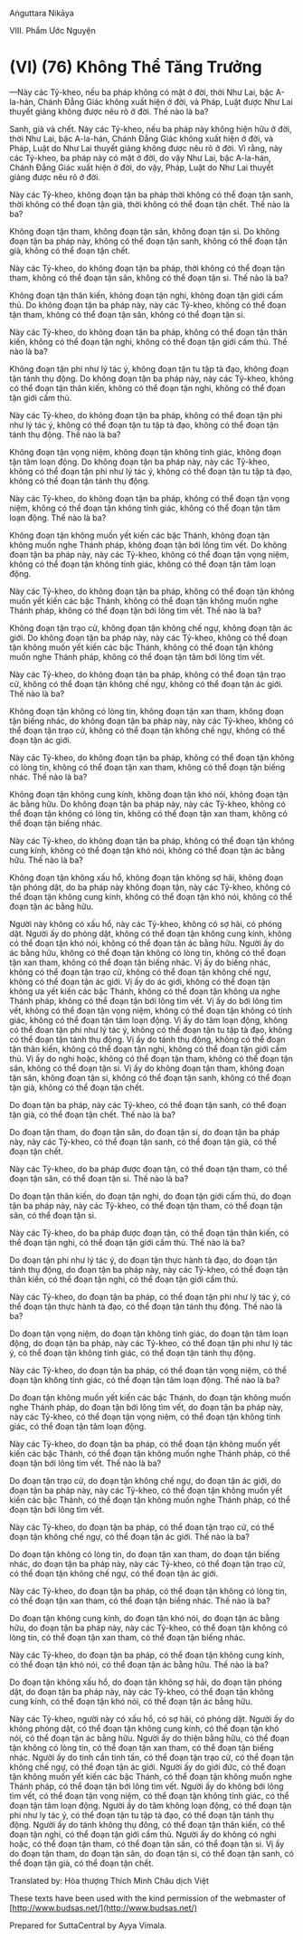  

Aṅguttara Nikāya

VIII. Phẩm Ước Nguyện

# (VI) (76) Không Thể Tăng Trưởng

—Này các Tỷ-kheo, nếu ba pháp không có mặt ở đời, thời Như Lai, bậc A-la-hán, Chánh Ðẳng Giác không xuất hiện ở đời, và Pháp, Luật được Như Lai thuyết giảng không được nêu rõ ở đời. Thế nào là ba?

Sanh, già và chết. Này các Tỷ-kheo, nếu ba pháp này không hiện hữu ở đời, thời Như Lai, bậc A-la-hán, Chánh Ðẳng Giác không xuất hiện ở đời, và Pháp, Luật do Như Lai thuyết giảng không được nêu rõ ở đời. Vì rằng, này các Tỷ-kheo, ba pháp này có mặt ở đời, do vậy Như Lai, bậc A-la-hán, Chánh Ðẳng Giác xuất hiện ở đời, do vậy, Pháp, Luật do Như Lai thuyết giảng được nêu rõ ở đời.

Này các Tỷ-kheo, không đoạn tận ba pháp thời không có thể đoạn tận sanh, thời không có thể đoạn tận già, thời không có thể đoạn tận chết. Thế nào là ba?

Không đoạn tận tham, không đoạn tận sân, không đoạn tận si. Do không đoạn tận ba pháp này, không có thể đoạn tận sanh, không có thể đoạn tận già, không có thể đoạn tận chết.

Này các Tỷ-kheo, do không đoạn tận ba pháp, thời không có thể đoạn tận tham, không có thể đoạn tận sân, không có thể đoạn tận si. Thế nào là ba?

Không đoạn tận thân kiến, không đoạn tận nghi, không đoạn tận giới cấm thủ. Do không đoạn tận ba pháp này, này các Tỷ-kheo, không có thể đoạn tận tham, không có thể đoạn tận sân, không có thể đoạn tận si.

Này các Tỷ-kheo, do không đoạn tận ba pháp, không có thể đoạn tận thân kiến, không có thể đoạn tận nghi, không có thể đoạn tận giới cấm thủ. Thế nào là ba?

Không đoạn tận phi như lý tác ý, không đoạn tận tu tập tà đạo, không đoạn tận tánh thụ động. Do không đoạn tận ba pháp này, này các Tỷ-kheo, không có thể đoạn tận thân kiến, không có thể đoạn tận nghi, không có thể đọan tận giới cấm thủ.

Này các Tỷ-kheo, do không đoạn tận ba pháp, không có thể đoạn tận phi như lý tác ý, không có thể đoạn tận tu tập tà đạo, không có thể đoạn tận tánh thụ động. Thế nào là ba?

Không đoạn tận vọng niệm, không đoạn tận không tỉnh giác, không đoạn tận tâm loạn động. Do không đoạn tận ba pháp này, này các Tỷ-kheo, không có thể đoạn tận phi như lý tác ý, không có thể đoạn tận tu tập tà đạo, không có thể đoạn tận tánh thụ động.

Này các Tỷ-kheo, do không đoạn tận ba pháp, không có thể đoạn tận vọng niệm, không có thể đoạn tận không tỉnh giác, không có thể đoạn tận tâm loạn động. Thế nào là ba?

Không đoạn tận không muốn yết kiến các bậc Thánh, không đoạn tận không muốn nghe Thánh pháp, không đoạn tận bới lông tìm vết. Do không đoạn tận ba pháp này, này các Tỷ-kheo, không có thể đoạn tận vọng niệm, không có thể đoạn tận không tỉnh giác, không có thể đoạn tận tâm loạn động.

Này các Tỷ-kheo, do không đoạn tận ba pháp, không có thể đoạn tận không muốn yết kiến các bậc Thánh, không có thể đoạn tận không muốn nghe Thánh pháp, không có thể đoạn tận bới lông tìm vết. Thế nào là ba?

Không đoạn tận trạo cử, không đọan tận không chế ngự, không đoạn tận ác giới. Do không đoạn tận ba pháp này, này các Tỷ-kheo, không có thể đoạn tận không muốn yết kiến các bậc Thánh, không có thể đoạn tận không muốn nghe Thánh pháp, không có thể đoạn tận tâm bới lông tìm vết.

Này các Tỷ-kheo, do không đoạn tận ba pháp, không có thể đoạn tận trạo cử, không có thể đoạn tận không chế ngự, không có thể đoạn tận ác giới. Thế nào là ba?

Không đoạn tận không có lòng tin, không đoạn tận xan tham, không đoạn tận biếng nhác, do không đoạn tận ba pháp này, này các Tỷ-kheo, không có thể đoạn tận trạo cử, không có thể đoạn tận không chế ngự, không có thể đoạn tận ác giới.

Này các Tỷ-kheo, do không đoạn tận ba pháp, không có thể đoạn tận không có lòng tin, không có thể đoạn tận xan tham, không có thể đoạn tận biếng nhác. Thế nào là ba?

Không đoạn tận không cung kính, không đoạn tận khó nói, không đoạn tận ác bằng hữu. Do không đoạn tận ba pháp này, này các Tỷ-kheo, không có thể đoạn tận không có lòng tin, không có thể đoạn tận xan tham, không có thể đoạn tận biếng nhác.

Này các Tỷ-kheo, do không đoạn tận ba pháp, không có thể đoạn tận không cung kính, không có thể đoạn tận khó nói, không có thể đoạn tận ác bằng hữu. Thế nào là ba?

Không đoạn tận không xấu hổ, không đoạn tận không sợ hãi, không đoạn tận phóng dật, do ba pháp này không đoạn tận, này các Tỷ-kheo, không có thể đoạn tận không cung kính, không có thể đoạn tận khó nói, không có thể đoạn tận ác bằng hữu.

Người này không có xấu hổ, này các Tỷ-kheo, không có sợ hãi, có phóng dật. Người ấy do phóng dật, không có thể đoạn tận không cung kính, không có thể đoạn tận khó nói, không có thể đọan tận ác bằng hữu. Người ấy do ác bằng hữu, không có thể đoạn tận không có lòng tin, không có thể đoạn tận xan tham, không có thể đoạn tận biếng nhác. Vị ấy do biếng nhác, không có thể đoạn tận trạo cử, không có thể đoạn tận không chế ngự, không có thể đoạn tận ác giới. Vị ấy do ác giới, không có thể đoạn tận không ưa yết kiến các bậc Thánh, không có thể đoạn tận không ưa nghe Thánh pháp, không có thể đoạn tận bới lông tìm vết. Vị ấy do bới lông tìm vết, không có thể đoạn tận vọng niệm, không có thể đoạn tận không có tỉnh giác, không có thể đoạn tận tâm loạn động. Vị ấy do tâm loạn động, không có thể đoạn tận phi như lý tác ý, không có thể đoạn tận tu tập tà đạo, không có thể đoạn tận tánh thụ động. Vị ấy do tánh thụ động, không có thể đoạn tận thân kiến, không có thể đoạn tận nghi, không có thể đoạn tận giới cấm thủ. Vị ấy do nghi hoặc, không có thể đoạn tận tham, không có thể đoạn tận sân, không có thể đoạn tận si. Vị ấy do không đoạn tận tham, không đoạn tận sân, không đoạn tận si, không có thể đoạn tận sanh, không có thể đoạn tận già, không có thể đoạn tận chết.

Do đoạn tận ba pháp, này các Tỷ-kheo, có thể đoạn tận sanh, có thể đoạn tận già, có thể đoạn tận chết. Thế nào là ba?

Do đoạn tận tham, do đoạn tận sân, do đoạn tận si, do đoạn tận ba pháp này, này các Tỷ-kheo, có thể đoạn tận sanh, có thể đoạn tận già, có thể đoạn tận chết.

Này các Tỷ-kheo, do ba pháp được đoạn tận, có thể đoạn tận tham, có thể đoạn tận sân, có thể đoạn tận si. Thế nào là ba?

Do đoạn tận thân kiến, do đoạn tận nghi, do đoạn tận giới cấm thủ, do đoạn tận ba pháp này, này các Tỷ-kheo, có thể đoạn tận tham, có thể đoạn tận sân, có thể đoạn tận si.

Này các Tỷ-kheo, do ba pháp được đoạn tận, có thể đoạn tận thân kiến, có thể đoạn tận nghi, có thể đoạn tận giới cấm thủ. Thế nào là ba?

Do đoạn tận phi như lý tác ý, do đoạn tận thực hành tà đạo, do đoạn tận tánh thụ động, do đoạn tận ba pháp này, này các Tỷ-kheo, có thể đoạn tận thân kiến, có thể đoạn tận nghi, có thể đoạn tận giới cấm thủ.

Này các Tỷ-kheo, do đoạn tận ba pháp, có thể đoạn tận phi như lý tác ý, có thể đoạn tận thực hành tà đạo, có thể đoạn tận tánh thụ động. Thế nào là ba?

Do đoạn tận vọng niệm, do đoạn tận không tỉnh giác, do đoạn tận tâm loạn động, do đoạn tận ba pháp, này các Tỷ-kheo, có thể đoạn tận phi như lý tác ý, có thể đoạn tận không tỉnh giác, có thể đoạn tận tánh thụ động.

Này các Tỷ-kheo, do đoạn tận ba pháp, có thể đoạn tận vọng niệm, có thể đoạn tận không tỉnh giác, có thể đoạn tận tâm loạn động. Thế nào là ba?

Do đoạn tận không muốn yết kiến các bậc Thánh, do đoạn tận không muốn nghe Thánh pháp, do đoạn tận bới lông tìm vết, do đoạn tận ba pháp này, này các Tỷ-kheo, có thể đoạn tận vọng niệm, có thể đoạn tận không tỉnh giác, có thể đoạn tận tâm loạn động.

Này các Tỷ-kheo, do đoạn tận ba pháp, có thể đoạn tận không muốn yết kiến các bậc Thánh, có thể đoạn tận không muốn nghe Thánh pháp, có thể đoạn tận bới lông tìm vết. Thế nào là ba?

Do đoạn tận trạo cử, do đoạn tận không chế ngự, do đoạn tận ác giới, do đoạn tận ba pháp này, này các Tỷ-kheo, có thể đoạn tận không muốn yết kiến các bậc Thánh, có thể đoạn tận không muốn nghe Thánh pháp, có thể đoạn tận bới lông tìm vết.

Này các Tỷ-kheo, do đoạn tận ba pháp, có thể đoạn tận trạo cử, có thể đoạn tận không chế ngự, có thể đoạn tận ác giới. Thế nào là ba?

Do đoạn tận không có lòng tin, do đoạn tận xan tham, do đoạn tận biếng nhác, do đoạn tận ba pháp này, này các Tỷ-kheo, có thể đoạn tận trạo cử, có thể đoạn tận không chế ngự, có thể đoạn tận ác giới.

Này các Tỷ-kheo, do đoạn tận ba pháp, có thể đoạn tận không có lòng tin, có thể đoạn tận xan tham, có thể đoạn tận biếng nhác. Thế nào là ba?

Do đoạn tận không cung kính, do đoạn tận khó nói, do đoạn tận ác bằng hữu, do đoạn tận ba pháp này, này các Tỷ-kheo, có thể đoạn tận không có lòng tin, có thể đoạn tận xan tham, có thể đoạn tận biếng nhác.

Này các Tỷ-kheo, do đoạn tận ba pháp, có thể đoạn tận không cung kính, có thể đoạn tận khó nói, có thể đoạn tận ác bằng hữu. Thế nào là ba?

Do đoạn tận không xấu hổ, do đoạn tận không sợ hãi, do đoạn tận phóng dật, do đoạn tận ba pháp này, này các Tỷ-kheo, có thể đoạn tận không cung kính, có thể đoạn tận khó nói, có thể đoạn tận ác bằng hữu.

Này các Tỷ-kheo, người này có xấu hổ, có sợ hãi, có phóng dật. Người ấy do không phóng dật, có thể đoạn tận không cung kính, có thể đoạn tận khó nói, có thể đoạn tận ác bằng hữu. Người ấy do thiện bằng hữu, có thể đoạn tận không có lòng tin, có thể đoạn tận xan tham, có thể đoạn tận biếng nhác. Người ấy do tinh cần tinh tấn, có thể đoạn tận trạo cử, có thể đoạn tận không chế ngự, có thể đoạn tận ác giới. Người ấy do giới đức, có thể đoạn tận không muốn yết kiến các bậc Thánh, có thể đoạn tận không muốn nghe Thánh pháp, có thể đoạn tận bới lông tìm vết. Người ấy do không bới lông tìm vết, có thể đoạn tận vọng niệm, có thể đoạn tận không tỉnh giác, có thể đoạn tận tâm loạn động. Người ấy do tâm không loạn động, có thể đoạn tận phi như ly tác ý, có thể đoạn tận tu tập tà đạo, có thể đoạn tận tánh thụ động. Người ấy do tánh không thụ đông, có thể đoạn tận thân kiến, có thể đoạn tận nghi, có thể đoạn tận giới cấm thủ. Người ấy do không có nghi hoặc, có thể đoạn tận tham, có thể đoạn tận sân, có thể đoạn tận si. Vị ấy do đoạn tận tham, do đoạn tận sân, do đoạn tận si, có thể đoạn tận sanh, có thể đoạn tận già, có thể đoạn tận chết.

Translated by: Hòa thượng Thích Minh Châu dịch Việt

These texts have been used with the kind permission of the webmaster of [http://www.budsas.net/](http://www.budsas.net/)

Prepared for SuttaCentral by Ayya Vimala.